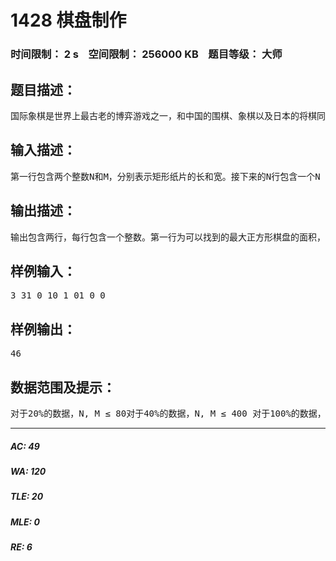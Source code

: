 # 1428 棋盘制作   
### 时间限制： 2 s&nbsp;&nbsp;&nbsp;&nbsp;空间限制： 256000 KB&nbsp;&nbsp;&nbsp;&nbsp;题目等级： 大师  
## 题目描述：  

<pre>
国际象棋是世界上最古老的博弈游戏之一，和中国的围棋、象棋以及日本的将棋同享盛名。据说国际象棋起源于易经的思想，棋盘是一个8*8大小的黑白相间的方阵，对应八八六十四卦，黑白对应阴阳。而我们的主人公小Q，正是国际象棋的狂热爱好者。作为一个顶尖高手，他已不满足于普通的棋盘与规则，于是他跟他的好朋友小W决定将棋盘扩大以适应他们的新规则。小Q找到了一张由N*M个正方形的格子组成的矩形纸片，每个格子被涂有黑白两种颜色之一。小Q想在这种纸中裁减一部分作为新棋盘，当然，他希望这个棋盘尽可能的大。不过小Q还没有决定是找一个正方形的棋盘还是一个矩形的棋盘（当然，不管哪种，棋盘必须都黑白相间，即相邻的格子不同色），所以他希望可以找到最大的正方形棋盘面积和最大的矩形棋盘面积，从而决定哪个更好一些。于是小Q找到了即将参加全国信息学竞赛的你，你能帮助他么？
</pre>
  
  
## 输入描述：  

<pre>
第一行包含两个整数N和M，分别表示矩形纸片的长和宽。接下来的N行包含一个N * M的01矩阵，表示这张矩形纸片的颜色（0表示白色，1表示黑色）。
</pre>
  
  
## 输出描述：  

<pre>
输出包含两行，每行包含一个整数。第一行为可以找到的最大正方形棋盘的面积，第二行为可以找到的最大矩形棋盘的面积（注意正方形和矩形是可以相交或者包含的）。
</pre>
  
  
## 样例输入：  

<pre>
3 31 0 10 1 01 0 0
</pre>
  
  
## 样例输出：  

<pre>
46
</pre>
  
  
## 数据范围及提示：  

<pre>
对于20%的数据，N, M &le; 80对于40%的数据，N, M &le; 400 对于100%的数据，N, M &le; 2000
</pre>
  
  
***  

##### AC: 49  
##### WA: 120  
##### TLE: 20  
##### MLE: 0  
##### RE: 6  
